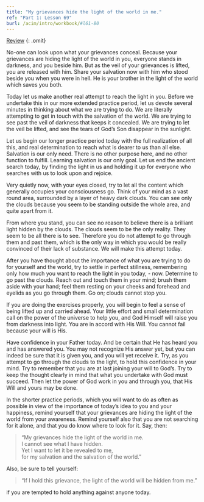 ```yaml
---
title: "My grievances hide the light of the world in me."
ref: "Part 1: Lesson 69"
burl: /acim/intro/workbook/#l61-80
---
```


<a class="hide-review" href="/acim/workbook/l085/#l069">Review</a>
{: .omit}

No-one can look upon what your grievances conceal. Because your
grievances are hiding the light of the world in you, everyone stands in
darkness, and you beside him. But as the veil of your grievances is
lifted, you are released with him. Share your salvation now with him who
stood beside you when you were in hell. He is your brother in the light
of the world which saves you both.

Today let us make another real attempt to reach the light in you. Before
we undertake this in our more extended practice period, let us devote
several minutes in thinking about what we are trying to do. We are
literally attempting to get in touch with the salvation of the world. We
are trying to see past the veil of darkness that keeps it concealed. We
are trying to let the veil be lifted, and see the tears of God’s Son
disappear in the sunlight.

Let us begin our longer practice period today with the full realization
of all this, and real determination to reach what is dearer to us than
all else. Salvation is our only need. There is no other purpose here,
and no other function to fulfill. Learning salvation is our only goal.
Let us end the ancient search today, by finding the light in us and
holding it up for everyone who searches with us to look upon and
rejoice.

Very quietly now, with your eyes closed, try to let all the content
which generally occupies your consciousness go. Think of your mind as a
vast round area, surrounded by a layer of heavy dark clouds. You can see
only the clouds because you seem to be standing outside the whole area,
and quite apart from it.

From where you stand, you can see no reason to believe there is a
brilliant light hidden by the clouds. The clouds seem to be the only
reality. They seem to be all there is to see. Therefore you do not
attempt to go through them and past them, which is the only way in which
you would be really convinced of their lack of substance. We will make
this attempt today.

After you have thought about the importance of what you are trying to do
for yourself and the world, try to settle in perfect
stillness, remembering only how much you want to reach the light in you
today, - now. Determine to go past the clouds. Reach out and touch them
in your mind; brush them aside with your hand; feel them resting on your
cheeks and forehead and eyelids as you go through them. Go on; clouds
cannot stop you.

If you are doing the exercises properly, you will begin to feel a sense
of being lifted up and carried ahead. Your little effort and small
determination call on the power of the universe to help you, and God
Himself will raise you from darkness into light. You are in accord with
His Will. You cannot fail because your will is His.

Have confidence in your Father today. And be certain that He has heard
you and has answered you. You may not recognize His answer yet, but you
can indeed be sure that it is given you, and you will yet receive
it. Try, as you attempt to go through the clouds to the light, to hold
this confidence in your mind. Try to remember that you are at last
joining your will to God’s. Try to keep the thought clearly in mind that
what you undertake with God must succeed. Then let the power of God work
in you and through you, that His Will and yours may be done.

In the shorter practice periods, which you will want to do as often as
possible in view of the importance of today’s idea to you and your
happiness, remind yourself that your grievances are hiding the light of
the world from your awareness. Remind yourself also that you are not
searching for it alone, and that you do know where to look for it. Say,
then:

> “My grievances hide the light of the world in me.<br/>
> I cannot see what I have hidden.<br/>
> Yet I want to let it be revealed to me,<br/>
> for my salvation and the salvation of the world.”

Also, be sure to tell yourself:

> “If I hold this grievance, the light of the world will be hidden from
> me.”

if you are tempted to hold anything against anyone today.

